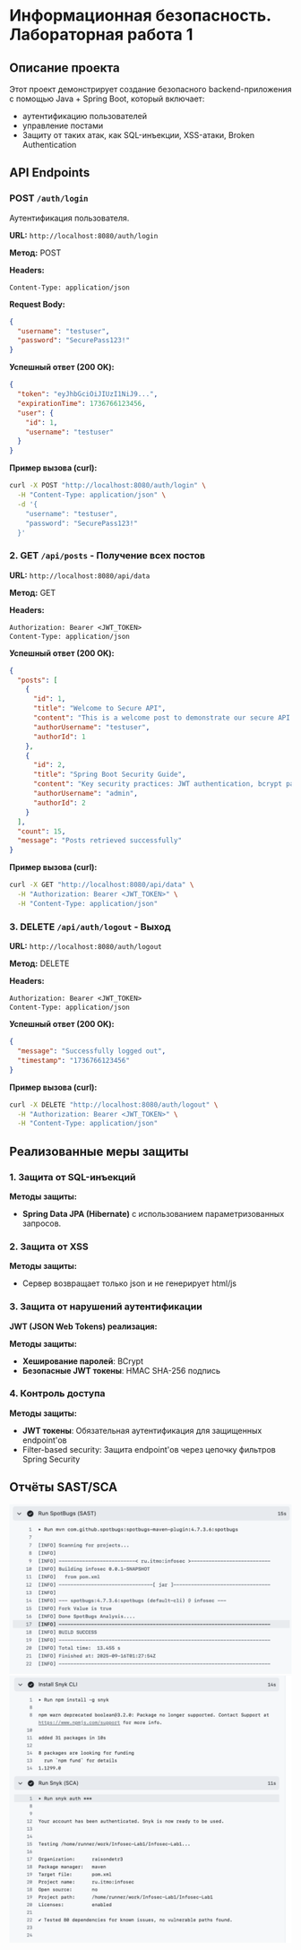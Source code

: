 # Информационная безопасность. Лабораторная работа 1

## Описание проекта

Этот проект демонстрирует создание безопасного backend-приложения с помощью Java + Spring Boot, который включает:
- аутентификацию пользователей
- управление постами
- Защиту от таких атак, как SQL-инъекции, XSS-атаки, Broken Authentication

## API Endpoints

### POST `/auth/login`
Аутентификация пользователя.

**URL:** `http://localhost:8080/auth/login`

**Метод:** POST

**Headers:**
```
Content-Type: application/json
```

**Request Body:**
```json
{
  "username": "testuser",
  "password": "SecurePass123!"
}
```

**Успешный ответ (200 OK):**
```json
{
  "token": "eyJhbGciOiJIUzI1NiJ9...",
  "expirationTime": 1736766123456,
  "user": {
    "id": 1,
    "username": "testuser"
  }
}
```

**Пример вызова (curl):**
```bash
curl -X POST "http://localhost:8080/auth/login" \
  -H "Content-Type: application/json" \
  -d '{
    "username": "testuser",
    "password": "SecurePass123!"
  }'
```

### 2. GET `/api/posts` - Получение всех постов
**URL:** `http://localhost:8080/api/data`

**Метод:** GET

**Headers:**
```
Authorization: Bearer <JWT_TOKEN>
Content-Type: application/json
```

**Успешный ответ (200 OK):**
```json
{
  "posts": [
    {
      "id": 1,
      "title": "Welcome to Secure API",
      "content": "This is a welcome post to demonstrate our secure API functionality...",
      "authorUsername": "testuser",
      "authorId": 1
    },
    {
      "id": 2,
      "title": "Spring Boot Security Guide",
      "content": "Key security practices: JWT authentication, bcrypt password hashing...",
      "authorUsername": "admin",
      "authorId": 2
    }
  ],
  "count": 15,
  "message": "Posts retrieved successfully"
}
```

**Пример вызова (curl):**
```bash
curl -X GET "http://localhost:8080/api/data" \
  -H "Authorization: Bearer <JWT_TOKEN>" \
  -H "Content-Type: application/json"
```

### 3. DELETE `/api/auth/logout` - Выход
**URL:** `http://localhost:8080/auth/logout`

**Метод:** DELETE

**Headers:**
```
Authorization: Bearer <JWT_TOKEN>
Content-Type: application/json
```

**Успешный ответ (200 OK):**
```json
{
  "message": "Successfully logged out",
  "timestamp": "1736766123456"
}
```

**Пример вызова (curl):**
```bash
curl -X DELETE "http://localhost:8080/auth/logout" \
  -H "Authorization: Bearer <JWT_TOKEN>" \
  -H "Content-Type: application/json"
```

## Реализованные меры защиты

### 1. Защита от SQL-инъекций

**Методы защиты:**
- **Spring Data JPA (Hibernate)** с использованием параметризованных запросов.

### 2. Защита от XSS

**Методы защиты:**
- Сервер возвращает только json и не генерирует html/js

### 3. Защита от нарушений аутентификации

**JWT (JSON Web Tokens) реализация:**

**Методы защиты:**
- **Хеширование паролей**: BCrypt
- **Безопасные JWT токены**: HMAC SHA-256 подпись

### 4. Контроль доступа

**Методы защиты:**
- **JWT токены**: Обязательная аутентификация для защищенных endpoint'ов
- Filter-based security: Защита endpoint'ов через цепочку фильтров Spring Security

## Отчёты SAST/SCA

![](screenshots/SAST.png)
![](screenshots/Sync.png)


